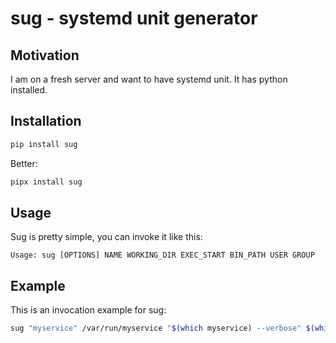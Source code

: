 # sug - systemd unit generator

## Motivation

I am on a fresh server and want to have systemd unit. It has python installed.

## Installation

```sh
pip install sug
```

Better:

```sh
pipx install sug
```

## Usage

Sug is pretty simple, you can invoke it like this:
```
Usage: sug [OPTIONS] NAME WORKING_DIR EXEC_START BIN_PATH USER GROUP
```

## Example

This is an invocation example for sug:

```sh
sug "myservice" /var/run/myservice "$(which myservice) --verbose" $(which myservice) $USER $USER 
```
